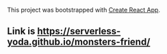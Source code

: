This project was bootstrapped with [Create React App](https://github.com/facebook/create-react-app).

## Link is https://serverless-yoda.github.io/monsters-friend/
